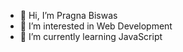- 👋 Hi, I’m Pragna Biswas
- 👀 I’m interested in Web Development
- 🌱 I’m currently learning JavaScript


<!---
Coder-pipo/Coder-pipo is a ✨ special ✨ repository because its `README.md` (this file) appears on your GitHub profile.
You can click the Preview link to take a look at your changes.
--->
